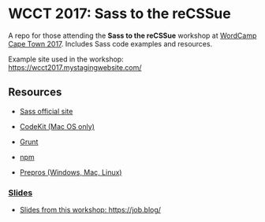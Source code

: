 <h1>WCCT 2017: Sass to the reCSSue</h1>

A repo for those attending the **Sass to the reCSSue** workshop at <a href="https://2017.capetown.wordcamp.org/" target="blank">WordCamp Cape Town 2017</a>. Includes Sass code examples and resources.

Example site used in the workshop: https://wcct2017.mystagingwebsite.com/

<h2>Resources</h2>

- <a href="https://sass-lang.com/" target="blank">Sass official site</a>

- <a href="https://codekitapp.com/" target="blank">CodeKit (Mac OS only)</a>

- <a href="https://gruntjs.com/" target="blank">Grunt</a>

- <a href="https://github.com/sass/node-sass" target="blank">npm</a>

- <a href="https://prepros.io/" target="blank">Prepros (Windows, Mac, Linux)

<h3>Slides</h3>

- Slides from this workshop: https://job.blog/
